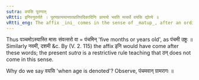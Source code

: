 ```yaml
---
sutra: वयसि पूरणात्
vRtti: इनिरनुवर्त्तते । पूरणप्रत्ययान्तात्प्रातिपदिकादिनिः प्रत्ययो भवति मत्वर्थे वयसि द्योत्ये ॥
vRtti_eng: The affix _ini_ comes in the sense of _matup_, after an ordinal numeral, when ago is denoted.
---
```

Thus पञ्चमोऽस्यास्ति मासः संवत्सरो वा = पंचमिन् 'five months or years old', as पंचमी उष्ट्रः ॥ Similarly नवमी, दशमी &c. By (V. 2. 115) the affix इनि would have come after these words; the present _sutra_ is a restrictive rule teaching that ठन् does not come in this sense.

Why do we say वयसि 'when age is denoted'? Observe, पंचमवान् ग्रामरागः ॥
